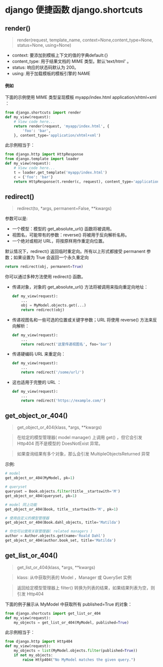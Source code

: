 # django 便捷函数 django.shortcuts

## render()
> render(request, template_name, context=None,content_type=None, status=None, using=None)

- context: 要添加到模板上下文的值的字典default:{}
- content_type: 用于结果文档的 MIME 类型。默认'text/html' 。
- status: 响应的状态码默认为 200。
- using: 用于加载模板的模板引擎的 NAME

#### 例如
下面的示例使用 MIME 类型呈现模板 myapp/index.html application/xhtml+xml ：

```python
from django.shortcuts import render
def my_view(request):
    # View code here...
    return render(request, 'myapp/index.html', {
        'foo': 'bar',
    }, content_type='application/xhtml+xml')
```
此示例相当于：

```python
from django.http import HttpResponse
from django.template import loader
def my_view(request):
    # View code here...
    t = loader.get_template('myapp/index.html')
    c = {'foo': 'bar'}
    return HttpResponse(t.render(c, request), content_type='application/xhtml+xml')
```

## redirect()
> redirect(to, *args, permanent=False, **kwargs)

参数可以是:
- 一个模型：模型的 get_absolute_url() 函数将被调用。
- 视图名，可能带有的参数：reverse() 将被用于反向解析名称。
- 一个绝对或相对 URL，将按原样用作重定向位置。

默认情况下，redirect() 返回临时重定向。所有以上形式都接受 permanent 参数；如果设置为 True 会返回一个永久重定向
```python
return redirect(obj, permanent=True)
```
你可以通过多种方法使用 redirect() 函数。

- 传递对象，对象的 get_absolute_url() 方法将被调用来指向重定向地址：
    ```python
    def my_view(request):
        ...
        obj = MyModel.objects.get(...)
        return redirect(obj)
    ```

- 传递视图名和一些可选的位置或关键字参数；URL 将使用 reverse() 方法来反向解析：
    ```python
    def my_view(request):
        ...
        return redirect('这里传递视图名', foo='bar')
    ```

- 传递硬编码 URL 来重定向：
    ```python
    def my_view(request):
        ...
        return redirect('/some/url/')
    ```

- 这也适用于完整的 URL ：
    ```python
    def my_view(request):
        ...
        return redirect('https://example.com/')
    ```


## get_object_or_404()
> get_object_or_404(klass, *args, **kwargs)

> 在给定的模型管理器( model manager) 上调用 get() ，但它会引发 Http404 而不是模型的 DoesNotExist 异常。

> 如果查询结果有多个对象，那么会引发 MultipleObjectsReturned 异常

示例:
```python
# model
get_object_or_404(MyModel, pk=1)

# queryset
queryset = Book.objects.filter(title__startswith='M')
get_object_or_404(queryset, pk=1)

# model 同上功能
get_object_or_404(Book, title__startswith='M', pk=1)

# 使用自定义的模型管理器
get_object_or_404(Book.dahl_objects, title='Matilda')

# 你也可以使用关联管理器( related managers )
author = Author.objects.get(name='Roald Dahl')
get_object_or_404(author.book_set, title='Matilda')
```

## get_list_or_404()
> get_list_or_404(klass, *args, **kwargs)

> klass: 从中获取列表的 Model ，Manager 或 QuerySet 实例

> 返回给定模型管理器上 filter() 转换为列表的结果，如果结果列表为空，则引发 Http404

下面的例子展示从 MyModel 中获取所有 published=True 的对象：

```python
from django.shortcuts import get_list_or_404
def my_view(request):
    my_objects = get_list_or_404(MyModel, published=True)
```
此示例相当于：

```python
from django.http import Http404
def my_view(request):
    my_objects = list(MyModel.objects.filter(published=True))
    if not my_objects:
        raise Http404("No MyModel matches the given query.")
```